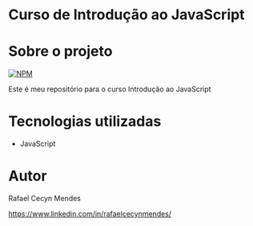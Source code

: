 # Curso de Introdução ao JavaScript


# Sobre o projeto
[![NPM](https://img.shields.io/npm/l/react)](https://github.com/RafaelCecyn/Introducao-JavaScript-Alura/blob/main/LICENSE) 

Este é meu repositório para o curso Introdução ao JavaScript
  
# Tecnologias utilizadas
- JavaScript

# Autor

Rafael Cecyn Mendes

https://www.linkedin.com/in/rafaelcecynmendes/
